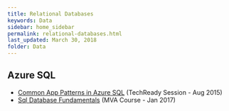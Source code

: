 ```yaml
---
title: Relational Databases
keywords: Data
sidebar: home_sidebar
permalink: relational-databases.html
last_updated: March 30, 2018
folder: Data
---
```


## Azure SQL

- [Common App Patterns in Azure SQL](https://techreadytv.com/TR21/session?sCode=DP302) (TechReady Session - Aug 2015)
- [Sql Database Fundamentals](https://mva.microsoft.com/en-US/training-courses/sql-database-fundamentals-16944?l=w7qq6nAID_6805121157) (MVA Course - Jan 2017)
